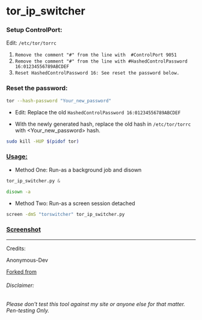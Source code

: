 

# tor_ip_switcher


### Setup ControlPort:

Edit: `/etc/tor/torrc`

1. `Remove the comment "#" from the line with  #ControlPort 9051` 
2. `Remove the comment "#" from the line with #HashedControlPassword 16:01234556789ABCDEF`
3. `Reset HashedControlPassword 16: See reset the password below.`


### Reset the password:

```bash
tor --hash-password "Your_new_password"
```

* Edit: Replace the old `HashedControlPassword 16:01234556789ABCDEF` 

* With the newly generated hash, replace the old hash in `/etc/tor/torrc` with <Your_new_password> hash.
```bash
sudo kill -HUP $(pidof tor)
```
### [Usage:](https://github.com/ruped24/tor_ip_switcher/wiki/Tor-IP-Switcher-installation)
* Method One: Run-as a background job and disown

```python
tor_ip_switcher.py &
```
```bash
disown -a
```
* Method Two: Run-as a screen session detached
```bash
screen -dmS "torswitcher" tor_ip_switcher.py
```


### [Screenshot](https://drive.google.com/file/d/0B79r4wTVj-CZOGJadlBtWWxPWFk/view)

***
Credits:

Anonymous-Dev

[Forked from](https://github.com/Anonymous-Dev/Pyloris)

###### Disclaimer: ######
###### Please don't test this tool against my site or anyone else for that matter. Pen-testing Only. ######
